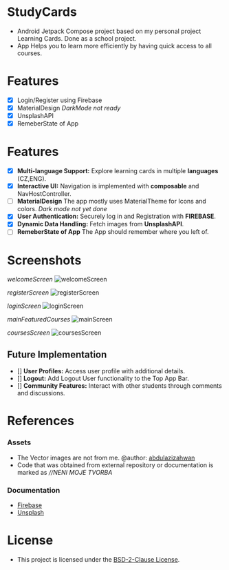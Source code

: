 # StudyCards
- Android Jetpack Compose project based on my personal project Learning Cards. Done as a school project.
- App Helps you to learn more efficiently by having quick access to all courses.

# Features
- [x] Login/Register using Firebase
- [x] MaterialDesign *DarkMode not ready*
- [x] UnsplashAPI
- [x] RemeberState of App
# Features

- [x] **Multi-language Support:** Explore learning cards in multiple **languages** (CZ,ENG).
- [x] **Interactive UI:** Navigation is implemented with **composable** and NavHostController.
- [ ] **MaterialDesign** The app mostly uses MaterialTheme for Icons and colors. *Dark mode not yet done*
- [x] **User Authentication:** Securely log in and Registration with **FIREBASE**.
- [x] **Dynamic Data Handling:** Fetch images from **UnsplashAPI**.
- [ ] **RemeberState of App** The App should remember where you left of. 

# Screenshots

*welcomeScreen*
![welcomeScreen](app/libs/img/welcomeScreen.png)

*registerScreen*
![registerScreen](app/libs/img/registerScreen.png)

*loginScreen*
![loginScreen](app/libs/img/loginScreen.png)

*mainFeaturedCourses*
![mainScreen](app/libs/img/mainScreen.png)

*coursesScreen*
![coursesScreen](app/libs/img/coursesScreen.png)

## Future Implementation

- [] **User Profiles:** Access user profile with additional details.
- [] **Logout:** Add Logout User functionality to the Top App Bar.
- [] **Community Features:** Interact with other students through comments and discussions.

# References

### Assets

- The Vector images are not from me. @author: [abdulazizahwan](https://github.com/abdulazizahwan/MyLearningApp.git)
- Code that was obtained from external repository or documentation is marked as *//NENI MOJE TVORBA*

### Documentation

- [Firebase](https://firebase.google.com/docs/auth/android/start)
- [Unsplash](https://unsplash.com/documentation)
  
# License

- This project is licensed under the [BSD-2-Clause License](LICENSE).
